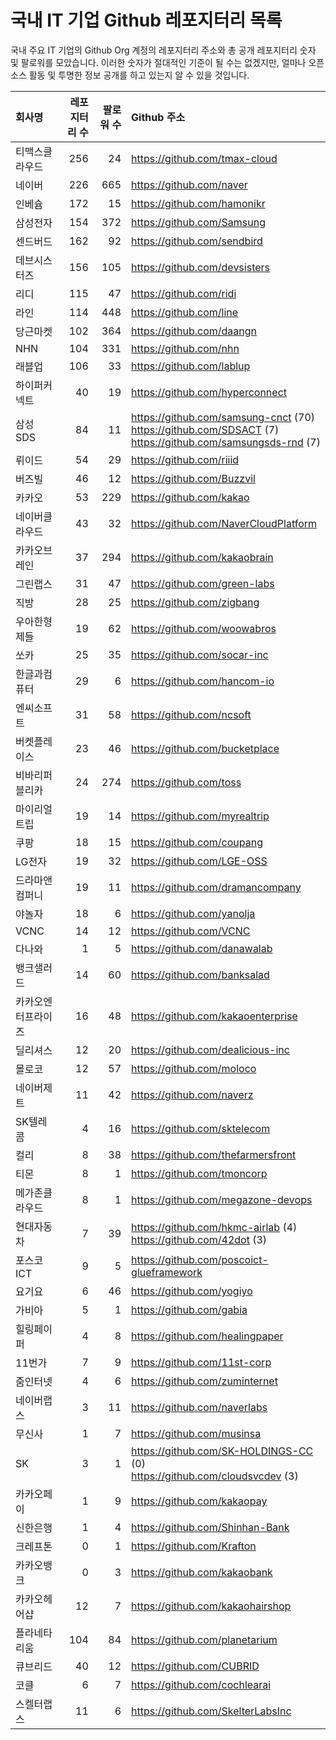# 국내 IT 기업 Github 레포지터리 목록
국내 주요 IT 기업의 Github Org 계정의 레포지터리 주소와 총 공개 레포지터리 숫자 및 팔로워를 모았습니다. 이러한 숫자가 절대적인 기준이 될 수는 없겠지만, 얼마나 오픈 소스 활동 및 투명한 정보 공개를 하고 있는지 알 수 있을 것입니다.

<!-- MARKDOWN_TABLE(GITHUB): START -->

| **회사명** | **레포지터리 수** | **팔로워 수** | **Github 주소** |
|:---|---:|---:|:---|
| 티맥스클라우드 | 256 | 24 | https://github.com/tmax-cloud |
| 네이버 | 226 | 665 | https://github.com/naver |
| 인베슘 | 172 | 15 | https://github.com/hamonikr |
| 삼성전자 | 154 | 372 | https://github.com/Samsung |
| 센드버드 | 162 | 92 | https://github.com/sendbird |
| 데브시스터즈 | 156 | 105 | https://github.com/devsisters |
| 리디 | 115 | 47 | https://github.com/ridi |
| 라인 | 114 | 448 | https://github.com/line |
| 당근마켓 | 102 | 364 | https://github.com/daangn |
| NHN | 104 | 331 | https://github.com/nhn |
| 래블업 | 106 | 33 | https://github.com/lablup |
| 하이퍼커넥트 | 40 | 19 | https://github.com/hyperconnect |
| 삼성SDS | 84 | 11 | https://github.com/samsung-cnct (70)<br />https://github.com/SDSACT (7)<br />https://github.com/samsungsds-rnd (7) |
| 뤼이드 | 54 | 29 | https://github.com/riiid |
| 버즈빌 | 46 | 12 | https://github.com/Buzzvil |
| 카카오 | 53 | 229 | https://github.com/kakao |
| 네이버클라우드 | 43 | 32 | https://github.com/NaverCloudPlatform |
| 카카오브레인 | 37 | 294 | https://github.com/kakaobrain |
| 그린랩스 | 31 | 47 | https://github.com/green-labs |
| 직방 | 28 | 25 | https://github.com/zigbang |
| 우아한형제들 | 19 | 62 | https://github.com/woowabros |
| 쏘카 | 25 | 35 | https://github.com/socar-inc |
| 한글과컴퓨터 | 29 | 6 | https://github.com/hancom-io |
| 엔씨소프트 | 31 | 58 | https://github.com/ncsoft |
| 버켓플레이스 | 23 | 46 | https://github.com/bucketplace |
| 비바리퍼블리카 | 24 | 274 | https://github.com/toss |
| 마이리얼트립 | 19 | 14 | https://github.com/myrealtrip |
| 쿠팡 | 18 | 15 | https://github.com/coupang |
| LG전자 | 19 | 32 | https://github.com/LGE-OSS |
| 드라마앤컴퍼니 | 19 | 11 | https://github.com/dramancompany |
| 야놀자 | 18 | 6 | https://github.com/yanolja |
| VCNC | 14 | 12 | https://github.com/VCNC |
| 다나와 | 1 | 5 | https://github.com/danawalab |
| 뱅크샐러드 | 14 | 60 | https://github.com/banksalad |
| 카카오엔터프라이즈 | 16 | 48 | https://github.com/kakaoenterprise |
| 딜리셔스 | 12 | 20 | https://github.com/dealicious-inc |
| 몰로코 | 12 | 57 | https://github.com/moloco |
| 네이버제트 | 11 | 42 | https://github.com/naverz |
| SK텔레콤 | 4 | 16 | https://github.com/sktelecom |
| 컬리 | 8 | 38 | https://github.com/thefarmersfront |
| 티몬 | 8 | 1 | https://github.com/tmoncorp |
| 메가존클라우드 | 8 | 1 | https://github.com/megazone-devops |
| 현대자동차 | 7 | 39 | https://github.com/hkmc-airlab (4)<br />https://github.com/42dot (3) |
| 포스코ICT | 9 | 5 | https://github.com/poscoict-glueframework |
| 요기요 | 6 | 46 | https://github.com/yogiyo |
| 가비아 | 5 | 1 | https://github.com/gabia |
| 힐링페이퍼 | 4 | 8 | https://github.com/healingpaper |
| 11번가 | 7 | 9 | https://github.com/11st-corp |
| 줌인터넷 | 4 | 6 | https://github.com/zuminternet |
| 네이버랩스 | 3 | 11 | https://github.com/naverlabs |
| 무신사 | 1 | 7 | https://github.com/musinsa |
| SK | 3 | 1 | https://github.com/SK-HOLDINGS-CC (0)<br />https://github.com/cloudsvcdev (3) |
| 카카오페이 | 1 | 9 | https://github.com/kakaopay |
| 신한은행 | 1 | 4 | https://github.com/Shinhan-Bank |
| 크레프톤 | 0 | 1 | https://github.com/Krafton |
| 카카오뱅크 | 0 | 3 | https://github.com/kakaobank |
| 카카오헤어샵 | 12 | 7 | https://github.com/kakaohairshop |
| 플라네타리움 | 104 | 84 | https://github.com/planetarium |
| 큐브리드 | 40 | 12 | https://github.com/CUBRID |
| 코클 | 6 | 7 | https://github.com/cochlearai |
| 스켈터랩스 | 11 | 6 | https://github.com/SkelterLabsInc |

<!-- MARKDOWN_TABLE(GITHUB): END -->
